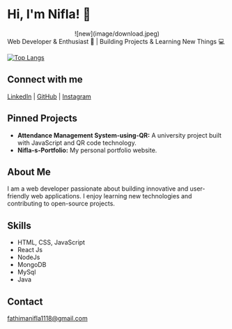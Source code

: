 # Hi, I'm Nifla! 👋
<div style="text-align: center;">
  ![new](image/download.jpeg)
</div>
Web Developer & Enthusiast 🚀 | Building Projects & Learning New Things 💻


[![Top Langs](https://github-readme-stats.vercel.app/api/top-langs/?username=Niflanijam&layout=compact)](https://github.com/anuraghazra/github-readme-stats)

## Connect with me

[LinkedIn](https://www.linkedin.com/in/n-f-nifla-73b702309?utm_source=share&utm_campaign=share_via&utm_content=profile&utm_medium=android_app) | [GitHub](https://github.com/Niflanijam) | [Instagram](https://www.instagram.com/niflanijam?igsh=MTdhc2xmaDVhNzcydw==)

## Pinned Projects

- **Attendance Management System-using-QR:** A university project built with JavaScript and QR code technology.
- **Nifla-s-Portfolio:** My personal portfolio website.

## About Me

I am a web developer passionate about building innovative and user-friendly web applications. I enjoy learning new technologies and contributing to open-source projects.

## Skills

- HTML, CSS, JavaScript
- React Js
- NodeJs
- MongoDB
- MySql
- Java
## Contact

fathimanifla1118@gmail.com
